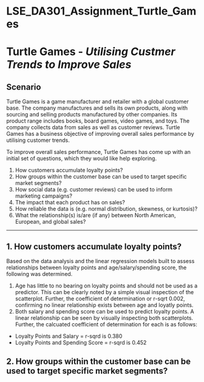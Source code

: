 # LSE_DA301_Assignment_Turtle_Games

# Turtle Games - *Utilising Custmer Trends to Improve Sales*
## Scenario
Turtle Games is a game manufacturer and retailer with a global customer base. The company manufactures and sells its own products, along with sourcing and selling products manufactured by other companies. Its product range includes books, board games, video games, and toys. The company collects data from sales as well as customer reviews. Turtle Games has a business objective of improving overall sales performance by utilising customer trends. 

To improve overall sales performance, Turtle Games has come up with an initial set of questions, which they would like help exploring.

1. How customers accumulate loyalty points?
2. How groups within the customer base can be used to target specific market segments?
3. How social data (e.g. customer reviews) can be used to inform marketing campaigns?
4. The impact that each product has on sales?
5. How reliable the data is (e.g. normal distribution, skewness, or kurtosis)?
6. What the relationship(s) is/are (if any) between North American, European, and global sales?
------------------------

## 1. How customers accumulate loyalty points?
Based on the data analysis and the linear regression models built to assess relationships between loyalty points and age/salary/spending score, the following was determined. 

1. Age has little to no bearing on loyalty points and should not be used as a predictor. This can be clearly noted by a simple visual inspection of the scatterplot. Further, the coefficient of determination or r-sqrt 0.002, confirming no linear relationship exists between age and loyatly points. 
2. Both salary and spending score can be used to predict loyalty points. A linear relationship can be seen by visually inspecting both scatterplots. Further, the calcuated coefficient of determination for each is as follows: 
  * Loyalty Points and Salary = r-sqrd is 0.380
  * Loyalty Points and Spending Score = r-sqrd is 0.452

## 2. How groups within the customer base can be used to target specific market segments?
